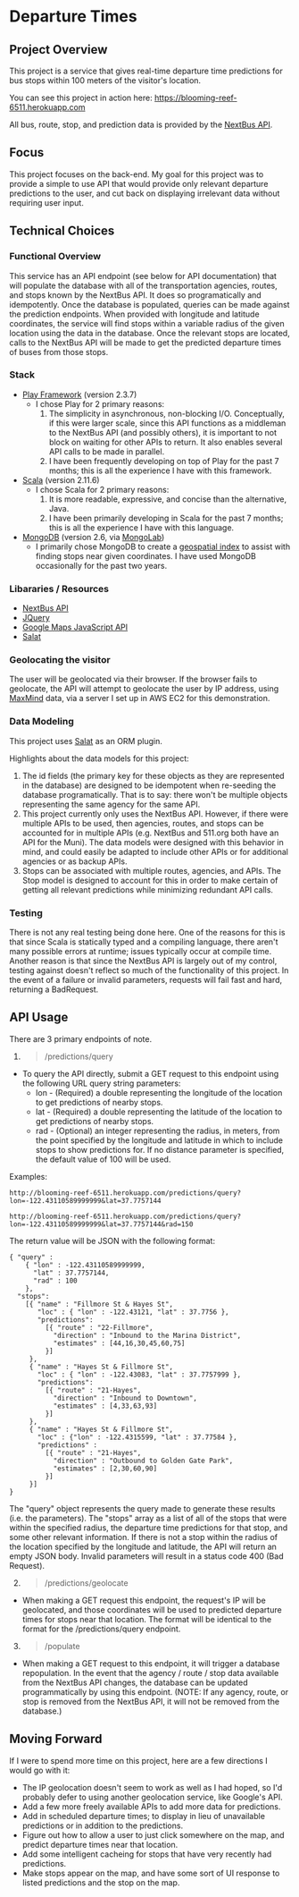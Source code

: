 Departure Times
================

Project Overview
---------
This project is a service that gives real-time departure time predictions for bus stops within 100 meters of the visitor's location.

You can see this project in action here: https://blooming-reef-6511.herokuapp.com

All bus, route, stop, and prediction data is provided by the [NextBus API](http://www.nextbus.com/xmlFeedDocs/NextBusXMLFeed.pdf). 

Focus
------
This project focuses on the back-end. My goal for this project was to provide a simple to use API that would provide only relevant departure predictions to the user, and cut back on displaying irrelevant data without requiring user input.

Technical Choices
------------------
### Functional Overview
This service has an API endpoint (see below for API documentation) that will populate the database with all of the transportation agencies, routes, and stops known by the NextBus API. It does so programatically and idempotently. Once the database is populated, queries can be made against the prediction endpoints. When provided with longitude and latitude coordinates, the service will find stops within a variable radius of the given location using the data in the database. Once the relevant stops are located, calls to the NextBus API will be made to get the predicted departure times of buses from those stops.


### Stack
* [Play Framework](https://www.playframework.com/) (version 2.3.7)
  - I chose Play for 2 primary reasons:
    1. The simplicity in asynchronous, non-blocking I/O. Conceptually, if this were larger scale, since this API functions as a middleman to the NextBus API (and possibly others), it is important to not block on waiting for other APIs to return. It also enables several API calls to be made in parallel.
    2. I have been frequently developing on top of Play for the past 7 months; this is all the experience I have with this framework.
* [Scala](http://www.scala-lang.org/) (version 2.11.6)
  - I chose Scala for 2 primary reasons:
    1. It is more readable, expressive, and concise than the alternative, Java.
    2. I have been primarily developing in Scala for the past 7 months; this is all the experience I have with this language.
* [MongoDB](https://www.mongodb.org/) (version 2.6, via [MongoLab](https://mongolab.com/))
  - I primarily chose MongoDB to create a [geospatial index](http://docs.mongodb.org/manual/core/2dsphere/) to assist with finding stops near given coordinates. I have used MongoDB occasionally for the past two years.


### Libararies / Resources
* [NextBus API](http://www.nextbus.com/xmlFeedDocs/NextBusXMLFeed.pdf)
* [JQuery](https://jquery.com/)
* [Google Maps JavaScript API](https://developers.google.com/maps/documentation/javascript/)
* [Salat](https://github.com/leon/play-salat)


### Geolocating the visitor
The user will be geolocated via their browser. If the browser fails to geolocate, the API will attempt to geolocate the user by IP address, using [MaxMind](https://www.maxmind.com) data, via a server I set up in AWS EC2 for this demonstration.

### Data Modeling
This project uses [Salat](https://github.com/leon/play-salat) as an ORM plugin.

Highlights about the data models for this project:
  1. The id fields (the primary key for these objects as they are represented in the database) are designed to be idempotent when re-seeding the database programatically. That is to say: there won't be multiple objects representing the same agency for the same API.
  2. This project currently only uses the NextBus API. However, if there were multiple APIs to be used, then agencies, routes, and stops can be accounted for in multiple APIs (e.g. NextBus and 511.org both have an API for the Muni). The data models were designed with this behavior in mind, and could easily be adapted to include other APIs or for additional agencies or as backup APIs.
  3. Stops can be associated with multiple routes, agencies, and APIs. The Stop model is designed to account for this in order to make certain of getting all relevant predictions while minimizing redundant API calls.

### Testing
There is not any real testing being done here. One of the reasons for this is that since Scala is statically typed and a compiling language, there aren't many possible errors at runtime; issues typically occur at compile time. Another reason is that since the NextBus API is largely out of my control, testing against doesn't reflect so much of the functionality of this project. In the event of a failure or invalid parameters, requests will fail fast and hard, returning a BadRequest.

API Usage
----------
There are 3 primary endpoints of note.

1. > /predictions/query 
  * To query the API directly, submit a GET request to this endpoint using the following URL query string parameters:
    * lon - (Required) a double representing the longitude of the location to get predictions of nearby stops.
    * lat - (Required) a double representing the latitude of the location to get predictions of nearby stops.
    * rad - (Optional) an integer representing the radius, in meters, from the point specified by the longitude and latitude in which to include stops to show predictions for. If no distance parameter is specified, the default value of 100 will be used.

  Examples:
  ```
  http://blooming-reef-6511.herokuapp.com/predictions/query?lon=-122.43110589999999&lat=37.7757144

  http://blooming-reef-6511.herokuapp.com/predictions/query?lon=-122.43110589999999&lat=37.7757144&rad=150
  ```

  The return value will be JSON with the following format:
  ```
  { "query" :
      { "lon" : -122.43110589999999,
        "lat" : 37.7757144,
        "rad" : 100
      },
    "stops":
      [{ "name" : "Fillmore St & Hayes St",
         "loc" : { "lon" : -122.43121, "lat" : 37.7756 },
         "predictions":
           [{ "route" : "22-Fillmore",
             "direction" : "Inbound to the Marina District",
             "estimates" : [44,16,30,45,60,75]
           }]
       },
       { "name" : "Hayes St & Fillmore St",
         "loc" : { "lon" : -122.43083, "lat" : 37.7757999 },
         "predictions":
           [{ "route" : "21-Hayes",
             "direction" : "Inbound to Downtown",
             "estimates" : [4,33,63,93]
           }]
       },
       { "name" : "Hayes St & Fillmore St",
         "loc" : {"lon" : -122.4315599, "lat" : 37.77584 },
         "predictions" :
           [{ "route" : "21-Hayes",
             "direction" : "Outbound to Golden Gate Park",
             "estimates" : [2,30,60,90]
           }]
       }]
  }

  ```

  The "query" object represents the query made to generate these results (i.e. the parameters). The "stops" array as a list of all of the stops that were within the specified radius, the departure time predictions for that stop, and some other relevant information. If there is not a stop within the radius of the location specified by the longitude and latitude, the API will return an empty JSON body. Invalid parameters will result in a status code 400 (Bad Request).

2. > /predictions/geolocate
  * When making a GET request this endpoint, the request's IP will be geolocated, and those coordinates will be used to predicted departure times for stops near that location. The format will be identical to the format for the /predictions/query endpoint.

3. > /populate
  * When making a GET request to this endpoint, it will trigger a database repopulation. In the event that the agency / route / stop data available from the NextBus API changes, the database can be updated programmatically by using this endpoint. (NOTE: If any agency, route, or stop is removed from the NextBus API, it will not be removed from the database.) 

Moving Forward 
---------------
If I were to spend more time on this project, here are a few directions I would go with it:
* The IP geolocation doesn't seem to work as well as I had hoped, so I'd probably defer to using another geolocation service, like Google's API.
* Add a few more freely available APIs to add more data for predictions. 
* Add in scheduled departure times; to display in lieu of unavailable predictions or in addition to the predictions. 
* Figure out how to allow a user to just click somewhere on the map, and predict departure times near that location. 
* Add some intelligent cacheing for stops that have very recently had predictions.
* Make stops appear on the map, and have some sort of UI response to listed predictions and the stop on the map.
